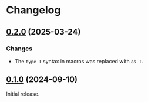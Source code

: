 # Changelog

<!-- changelogging: start -->

## [0.2.0](https://github.com/nekitdev/tiny-input/tree/v0.2.0) (2025-03-24)

### Changes

- The `type T` syntax in macros was replaced with `as T`.

## [0.1.0](https://github.com/nekitdev/tiny-input/tree/v0.1.0) (2024-09-10)

Initial release.
